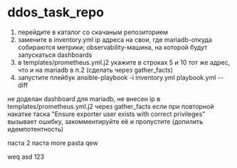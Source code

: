 # ddos_task_repo

1. перейдите в каталог со скачаным репозиторием
2. замените в inventory.yml ip адреса на свои, где mariadb-откуда собираются метрики; observability-машина, на которой будут запускаться dashboards
3. в templates/prometheus.yml.j2 укажите в строках 5 и 10 тот же адрес, что и на mariadb в п.2 (сделать через gather_facts)
4. запустите плейбук ansible-playbook -i inventory.yml playbook.yml --diff


не доделан dashboard для mariadb, не внесен ip в templates/prometheus.yml.j2 через gather_facts
если при повторной накатке таска "Ensure exporter user exists with correct privileges" вызывает ошибку, закомментируйте её и пропустите (допилить идемпотентность)

паста
2 паста
more pasta
qew

weq
asd
123
